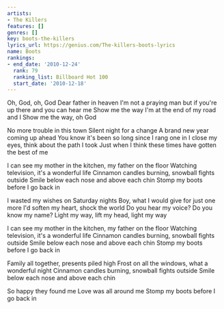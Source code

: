```yaml
---
artists:
- The Killers
features: []
genres: []
key: boots-the-killers
lyrics_url: https://genius.com/The-killers-boots-lyrics
name: Boots
rankings:
- end_date: '2010-12-24'
  rank: 79
  ranking_list: Billboard Hot 100
  start_date: '2010-12-18'
---
```

Oh, God, oh, God
Dear father in heaven
I'm not a praying man but if you're up there and you can hear me
Show me the way
I'm at the end of my road and I
Show me the way, oh God


No more trouble in this town
Silent night for a change
A brand new year coming up ahead
You know it's been so long since I rang one in
I close my eyes, think about the path I took
Just when I think these times have gotten the best of me


I can see my mother in the kitchen, my father on the floor
Watching television, it's a wonderful life
Cinnamon candles burning, snowball fights outside
Smile below each nose and above each chin
Stomp my boots before I go back in


I wasted my wishes on Saturday nights
Boy, what I would give for just one more
I'd soften my heart, shock the world
Do you hear my voice?
Do you know my name?
Light my way, lift my head, light my way


I can see my mother in the kitchen, my father on the floor
Watching television, it's a wonderful life
Cinnamon candles burning, snowball fights outside
Smile below each nose and above each chin
Stomp my boots before I go back in


Family all together, presents piled high
Frost on all the windows, what a wonderful night
Cinnamon candles burning, snowball fights outside
Smile below each nose and above each chin


So happy they found me
Love was all around me
Stomp my boots before I go back in
